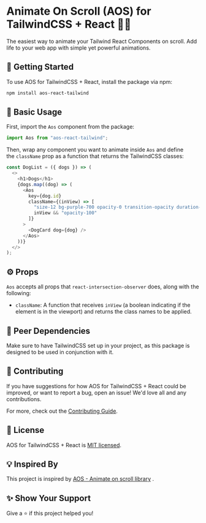 # Animate On Scroll (AOS) for TailwindCSS + React 🎨📜

The easiest way to animate your Tailwind React Components on scroll. Add life to your web app with simple yet powerful animations.

## 🚀 Getting Started

To use AOS for TailwindCSS + React, install the package via npm:

```bash
npm install aos-react-tailwind
```

## 📖 Basic Usage

First, import the `Aos` component from the package:

```typescript
import Aos from "aos-react-tailwind";
```

Then, wrap any component you want to animate inside `Aos` and define the `className` prop as a function that returns the TailwindCSS classes:

```typescript
const DogList = ({ dogs }) => (
  <>
    <h1>Dogs</h1>
    {dogs.map((dog) => (
      <Aos
        key={dog.id}
        className={(inView) => [
          "size-12 bg-purple-700 opacity-0 transition-opacity duration-500",
          inView && "opacity-100"
        ]}
      >
        <DogCard dog={dog} />
      </Aos>
    ))}
  </>
);
```

## ⚙️ Props

`Aos` accepts all props that `react-intersection-observer` does, along with the following:

- `className`: A function that receives `inView` (a boolean indicating if the element is in the viewport) and returns the class names to be applied.

## 🤝 Peer Dependencies

Make sure to have TailwindCSS set up in your project, as this package is designed to be used in conjunction with it.

## 🔧 Contributing

If you have suggestions for how AOS for TailwindCSS + React could be improved, or want to report a bug, open an issue! We'd love all and any contributions.

For more, check out the [Contributing Guide](https://aibr.vercel.app/CONTRIBUTING.md).

## 📄 License

AOS for TailwindCSS + React is [MIT licensed](https://aibr.vercel.app/LICENSE).

## 💡 Inspired By

This project is inspired by [AOS - Animate on scroll library](https://github.com/michalsnik/aos) .

## ✨ Show Your Support

Give a ⭐️ if this project helped you!
